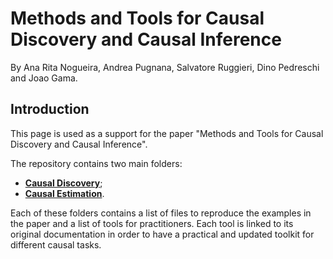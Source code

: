 # Methods and Tools for Causal Discovery and Causal Inference
By Ana Rita Nogueira, Andrea Pugnana, Salvatore Ruggieri, Dino Pedreschi and Joao Gama.

## Introduction

This page is used as a support for the paper "Methods and Tools for Causal Discovery and Causal Inference".

The repository contains two main folders:

* **[Causal Discovery](https://github.com/AnaRitaNogueira/Methods-and-Tools-for-Causal-Discovery-and-Causal-Inference/tree/main/3.%20Causal%20Discovery)**;
* **[Causal Estimation](https://github.com/AnaRitaNogueira/Methods-and-Tools-for-Causal-Discovery-and-Causal-Inference/tree/main/4.%20Causal%20Estimation)**.

Each of these folders contains a list of files to reproduce the examples in the paper and a list of tools for practitioners.
Each tool is linked to its original documentation in order to have a practical and updated toolkit for different causal tasks.

